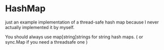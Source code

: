 # HashMap

just an example implementation of a thread-safe hash map because I never actually implemented it by myself.

You should always use map\[string]strings for string hash maps. ( or sync.Map if you need a threadsafe one )

